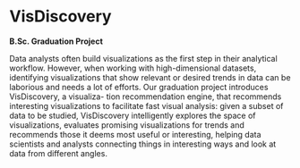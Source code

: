 # VisDiscovery
**B.Sc. Graduation Project**


Data analysts often build visualizations as the first step in their analytical workflow. However, when working with high-dimensional datasets, identifying visualizations that show relevant or desired trends in data can be laborious and needs a lot of efforts. Our graduation project introduces VisDiscovery, a visualiza- tion recommendation engine, that recommends interesting visualizations to facilitate fast visual analysis: given a subset of data to be studied, VisDiscovery intelligently explores the space of visualizations, evaluates promising visualizations for trends and recommends those it deems most useful or interesting, helping data scientists and analysts connecting things in interesting ways and look at data from different angles.
